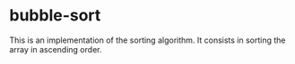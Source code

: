 # bubble-sort

This is an implementation of the sorting algorithm. It consists in sorting the array in ascending order.